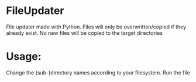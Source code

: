 # FileUpdater
 File updater made with Python. Files will only be overwritten/copied if they already exist.
 No new files will be copied to the target directories

# Usage:
 Change the (sub-)directory names according to your filesystem.
 Run the file

